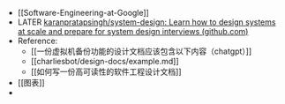 - [[Software-Engineering-at-Google]]
- LATER [karanpratapsingh/system-design: Learn how to design systems at scale and prepare for system design interviews (github.com)](https://github.com/karanpratapsingh/system-design)
- Reference:
	- [[一份虚拟机备份功能的设计文档应该包含以下内容（chatgpt）]]
	- [[charliesbot/design-docs/example.md]]
	- [[如何写一份高可读性的软件工程设计文档]]
- [[图表]]
-